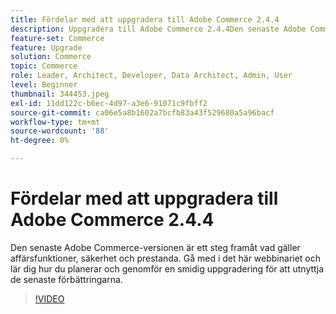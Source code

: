 ```yaml
---
title: Fördelar med att uppgradera till Adobe Commerce 2.4.4
description: Uppgradera till Adobe Commerce 2.4.4Den senaste Adobe Commerce-versionen är ett steg framåt vad gäller affärsfunktioner, säkerhet och prestanda. Gå med i det här webbinariet och lär dig hur du planerar och genomför en smidig uppgradering för att utnyttja de senaste förbättringarna.
feature-set: Commerce
feature: Upgrade
solution: Commerce
topic: Commerce
role: Leader, Architect, Developer, Data Architect, Admin, User
level: Beginner
thumbnail: 344453.jpeg
exl-id: 11dd122c-b6ec-4d97-a3e6-91071c9fbff2
source-git-commit: ca06e5a8b1602a7bcfb83a43f529680a5a96bacf
workflow-type: tm+mt
source-wordcount: '88'
ht-degree: 0%

---
```


# Fördelar med att uppgradera till Adobe Commerce 2.4.4

Den senaste Adobe Commerce-versionen är ett steg framåt vad gäller affärsfunktioner, säkerhet och prestanda. Gå med i det här webbinariet och lär dig hur du planerar och genomför en smidig uppgradering för att utnyttja de senaste förbättringarna.

>[!VIDEO](https://video.tv.adobe.com/v/344453/?quality=12&learn=on)
